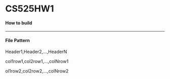# CS525HW1

#### How to build

---------------
#### File Pattern
Header1,Header2,...,HeaderN

col1row1,col2row1,...,colNrow1

ol1row2,col2row2,...,colNrow2
